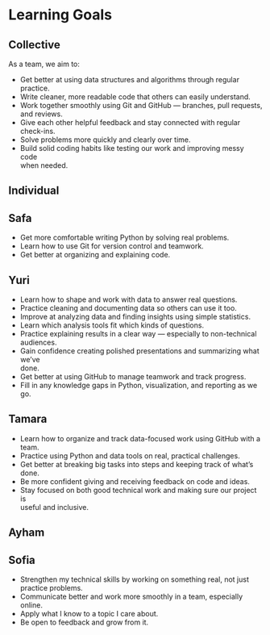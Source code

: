 # Learning Goals

## Collective

As a team, we aim to:

- Get better at using data structures and algorithms through regular practice.
- Write cleaner, more readable code that others can easily understand.
- Work together smoothly using Git and GitHub — branches, pull requests,  
  and reviews.
- Give each other helpful feedback and stay connected with regular check-ins.
- Solve problems more quickly and clearly over time.
- Build solid coding habits like testing our work and improving messy code  
  when needed.

## Individual

## Safa

- Get more comfortable writing Python by solving real problems.
- Learn how to use Git for version control and teamwork.
- Get better at organizing and explaining code.

## Yuri

- Learn how to shape and work with data to answer real questions.
- Practice cleaning and documenting data so others can use it too.
- Improve at analyzing data and finding insights using simple statistics.
- Learn which analysis tools fit which kinds of questions.
- Practice explaining results in a clear way — especially to non-technical  
  audiences.
- Gain confidence creating polished presentations and summarizing what we’ve  
  done.
- Get better at using GitHub to manage teamwork and track progress.
- Fill in any knowledge gaps in Python, visualization, and reporting as we go.

## Tamara

- Learn how to organize and track data-focused work using GitHub with a team.
- Practice using Python and data tools on real, practical challenges.
- Get better at breaking big tasks into steps and keeping track of what’s done.
- Be more confident giving and receiving feedback on code and ideas.
- Stay focused on both good technical work and making sure our project is  
  useful and inclusive.

## Ayham

## Sofia

- Strengthen my technical skills by working on something real, not just  
  practice problems.
- Communicate better and work more smoothly in a team, especially online.
- Apply what I know to a topic I care about.
- Be open to feedback and grow from it.
